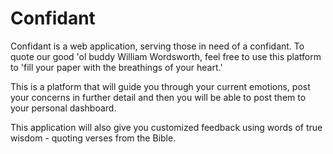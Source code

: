 # Confidant

Confidant is a web application, serving those in need of a confidant. To quote our good 'ol buddy William Wordsworth, feel free to use this platform to 'fill your paper with the breathings of your heart.'

This is a platform that will guide you through your current emotions, post your concerns in further detail and then you will be able to post them to your personal dashboard.

This application will also give you customized feedback using words of true wisdom - quoting verses from the Bible.
